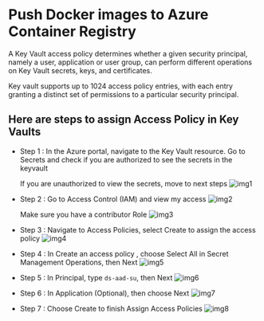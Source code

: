 #   Push Docker images to Azure Container Registry

A Key Vault access policy determines whether a given security principal, namely a user, application or user group, can perform different operations on Key Vault secrets, keys, and certificates.

Key vault supports up to 1024 access policy entries, with each entry granting a distinct set of permissions to a particular security principal.


##  Here are steps to assign Access Policy in Key Vaults

- Step 1 : In the Azure portal, navigate to the Key Vault resource. Go to Secrets and check if you are authorized to see the secrets in the keyvault
  
  
  If you are unauthorized to view the secrets, move to next steps
  ![img1](./docs/img1.png)


- Step 2 : Go to Access Control (IAM) and view my access
  ![img2](./docs/img2.png)
  
  
   Make sure you have a contributor Role
  ![img3](./docs/img3.png)
  
  
 - Step 3 : Navigate to Access Policies, select Create to assign the access policy
  ![img4](./docs/img4.png)


 - Step 4 : In Create an access policy , choose Select All in Secret Management Operations, then Next
  ![img5](./docs/img5.png)
  
  
 - Step 5 : In Principal, type `ds-aad-su`, then Next
  ![img6](./docs/img6.png) 


 - Step 6 : In Application (Optional), then choose Next
  ![img7](./docs/img7.png) 
  
  - Step 7 : Choose Create to finish Assign Access Policies
  ![img8](./docs/img8.png) 
  
